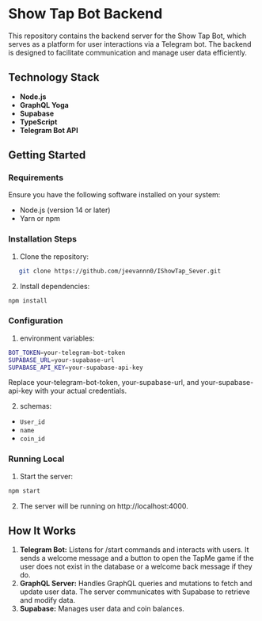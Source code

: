 # Show Tap Bot Backend

This repository contains the backend server for the Show Tap Bot, which serves as a platform for user interactions via a Telegram bot. The backend is designed to facilitate communication and manage user data efficiently.


## Technology Stack

- **Node.js**
- **GraphQL Yoga**
- **Supabase**
- **TypeScript**
- **Telegram Bot API**

## Getting Started

### Requirements

Ensure you have the following software installed on your system:

- Node.js (version 14 or later)
- Yarn or npm

### Installation Steps

1. Clone the repository:

```bash
   git clone https://github.com/jeevannn0/IShowTap_Sever.git
```

2. Install dependencies:

```bash
npm install
```

### Configuration

1. environment variables:

```bash
BOT_TOKEN=your-telegram-bot-token
SUPABASE_URL=your-supabase-url
SUPABASE_API_KEY=your-supabase-api-key
```

Replace your-telegram-bot-token, your-supabase-url, and your-supabase-api-key with your actual credentials.

2. schemas:

- `User_id`
- `name`
- `coin_id`

### Running Local

1. Start the server:

```bash
npm start
```

2. The server will be running on http://localhost:4000.

>

## How It Works

1. **Telegram Bot:** Listens for /start commands and interacts with users. It sends a welcome message and a button to open the TapMe game if the user does not exist in the database or a welcome back message if they do.
2. **GraphQL Server:** Handles GraphQL queries and mutations to fetch and update user data. The server communicates with Supabase to retrieve and modify data.
3. **Supabase:** Manages user data and coin balances.


